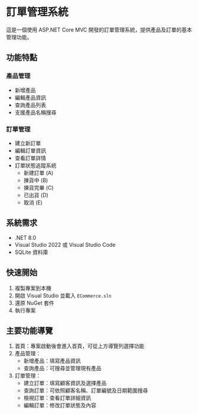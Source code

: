 # 訂單管理系統

這是一個使用 ASP.NET Core MVC 開發的訂單管理系統，提供產品及訂單的基本管理功能。

## 功能特點

### 產品管理
- 新增產品
- 編輯產品資訊
- 查詢產品列表
- 支援產品名稱搜尋

### 訂單管理
- 建立新訂單
- 編輯訂單資訊
- 查看訂單詳情
- 訂單狀態追蹤系統
  - 新建訂單 (A)
  - 揀貨中 (B)
  - 揀貨完畢 (C)
  - 已出貨 (D)
  - 取消 (E)

## 系統需求
- .NET 8.0
- Visual Studio 2022 或 Visual Studio Code
- SQLite 資料庫

## 快速開始

1. 複製專案到本機
2. 開啟 Visual Studio 並載入 `ECommerce.sln`
3. 還原 NuGet 套件
4. 執行專案

## 主要功能導覽

1. 首頁：專案啟動後會進入首頁，可從上方導覽列選擇功能
2. 產品管理：
   - 新增產品：填寫產品資訊
   - 查詢產品：可搜尋並管理現有產品
3. 訂單管理：
   - 建立訂單：填寫顧客資訊及選擇產品
   - 查詢訂單：可依照顧客名稱、訂單編號及日期範圍搜尋
   - 檢視訂單：查看訂單詳細資訊
   - 編輯訂單：修改訂單狀態及內容


